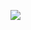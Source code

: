 [![](https://visitcount.itsvg.in/api?id=melih-akman&label=Profile%20Views&icon=5&pretty=true)](https://visitcount.itsvg.in)
